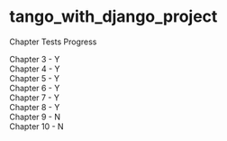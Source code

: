 # tango_with_django_project

Chapter Tests Progress

Chapter 3  - Y  
Chapter 4  - Y  
Chapter 5  - Y  
Chapter 6  - Y  
Chapter 7  - Y  
Chapter 8  - Y  
Chapter 9  - N  
Chapter 10 - N  